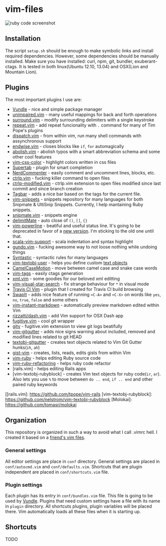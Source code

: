 vim-files
=========

![ruby code screenshot](http://i4.minus.com/iTFsSwoUoqJuI.png)

## Installation

The script `setup.sh` should be enough to make symbolic links and install required
dependencies. However, some dependencies should be manually installed. Make sure you
have installed: curl, npm, git, bundler, exuberant-ctags. It is tested in both
linux(Ubuntu 12.10, 13.04) and OSX(Lion and Mountain Lion).

## Plugins

The most important plugins I use are:

* [Vundle] - nice and simple package manager
* [unimpaired.vim] - many useful mappings for back and forth operations
* [surround.vim] - modify surrounding delimiters with a single keystroke
* [repeat.vim] - add repeat funcionality with `.` command for many of Tim Pope's
  plugins
* [dispatch.vim] - from within vim, run many shell commands with assynchronous
  support
* [endwise.vim] - closes blocks like `if`, `for` automagically
* [abolish.vim] - abolish typos with a smart abbreviation schema and some other
  cool features
* [vim-css-color] - highlight colors written in css files
* [Supertab] - plugin for smart completion
* [NerdCommenter] - easily comment and uncomment lines, blocks, etc.
* [ctrlp.vim] - fucking killer command to open files
* [ctrlp-modified.vim] - ctrlp.vim extension to open files modified since last commit
  and since branch creation
* [Tagbar] - adds a nice bar based on the tags for the current file.
* [vim-snippets] - snippets repository for many languages for both Snipmate &
  UltiSnip Snippets. Currently, I help mantaining Ruby snippets.
* [snipmate.vim] - snippets engine
* [delimitMate] - auto close of `()`, `[]`, `{}`
* [vim-powerline] - beatiful and useful status line. It's going to be deprecated
  in favor of a [new version][new powerline]. I'm sticking to the old one until that.
* [scala-vim-support] - scala indentation and syntax highlight
* [gundo.vim] - fucking awesome way to not loose nothing while undoing things
* [Syntastic] - syntactic rules for many languages
* [vim-textobj-user] - helps you define custom [text objects]
* [CamelCaseMotion] - move between camel case and snake case words
* [vim-tags] - easily ctags generation
* [xml.vim] - some goodies for our beloved xml editting
* [vim-visual-star-search] - fix strange behaviour for `*` in visual mode
* [Travis CI Vim] - plugin that I created for Travis CI build browsing
* [SwapIt] - adds nice feature of running `<C-A>` and `<C-X>` on words like `yes`,
  `no`, `true`, `false` and some others
* [vim-instant-markdown] - automatically preview markdown edited within Vim
* [rizzatti/dash.vim] - add Vim support for OSX Dash app
* [fugitive.vim] - cool git wrapper
* [gitv] - fugitive.vim extension to view git logs beatifully
* [vim-gitgutter] - adds nice signs warning about included, removed and modified lines
  related to git HEAD
* [textobj-gitgutter] - creates text objects related to Vim Git Gutter hunks(`ih`, `ah`)
* [gist-vim] - creates, lists, reads, edits gists from within Vim
* [vim-ruby] - helps editing Ruby source code
* [vim-ruby-refactoring] - helps ruby code refactor
* [rails.vim] - helps editing Rails apps
* [vim-textobj-rubyblock] - creates Vim text objects for ruby code(`ir`, `ar`). Also
  lets you use `%` to move between `do .. end`, `if .. end` and other paired ruby
  keywords

[Vundle]: https://github.com/gmarik/vundle
[unimpaired.vim]: https://github.com/gmarik/tpope/vim-unimpaired
[surround.vim]: https://github.com/gmarik/tpope/vim-surround
[repeat.vim]: https://github.com/gmarik/tpope/vim-repeat
[dispatch.vim]: https://github.com/tpope/vim-dispatch
[endwise.vim]: https://github.com/tpope/vim-endwise
[abolish.vim]: https://github.com/tpope/vim-abolish
[vim-css-color]: https://github.com/ap/vim-css-color
[Indent Guides]: https://github.com/nathanaelkane/vim-indent-guides
[Supertab]: https://github.com/ervandew/supertab
[NerdCommenter]: https://github.com/scrooloose/nerdcommenter
[ctrlp.vim]: https://github.com/kien/ctrlp.vim
[ctrlp-modified.vim]: https://github.com/jasoncodes/ctrlp-modified.vim
[Tagbar]: https://github.com/majutsushi/tagbar
[vim-snippets]: https://github.com/honza/vim-snippets
[snipmate.vim]: https://github.com/garbas/vim-snipmate
[delimitMate]: https://github.com/Raimondi/delimitMate
[vim-powerline]: https://github.com/Lokaltog/vim-powerline
[new powerline]: https://github.com/Lokaltog/powerline
[scala-vim-support]: https://github.com/rosstimson/scala-vim-support
[gundo.vim]: https://github.com/sjl/gundo.vim
[Syntastic]: https://github.com/scrooloose/syntastic
[vim-textobj-user]: https://github.com/kana/vim-textobj-user
[text objects]: http://blog.carbonfive.com/2011/10/17/vim-text-objects-the-definitive-guide
[CamelCaseMotion]: https://github.com/bkad/CamelCaseMotion
[vim-tags]: https://github.com/szw/vim-tags
[xml.vim]: https://github.com/othree/xml.vim
[vim-visual-star-search]: https://github.com/nelstrom/vim-visual-star-search
[Travis CI Vim]: https://github.com/iurifq/vim-travis-ci
[SwapIt]: https://github.com/mjbrownie/swapit
[vim-instant-markdown]: https://github.com/suan/vim-instant-markdown
[rizzatti/dash.vim]: https://github.com/rizzatti/dash.vim
[fugitive.vim]: https://github.com/tpope/vim-fugitive
[gitv]: https://github.com/gregsexton/gitv
[vim-gitgutter]: https://github.com/airblade/vim-gitgutter
[textobj-gitgutter]: https://github.com/gilligan/textobj-gitgutter
[gist-vim]: https://github.com/mattn/gist-vim
[vim-ruby]: https://github.com/vim-ruby/vim-ruby
[vim-ruby-refactoring]: https://github.com/rking/vim-ruby-refactoring
[[rails.vim]: https://github.com/tpope/vim-rails
[vim-textobj-rubyblock]: https://github.com/nelstrom/vim-textobj-rubyblock
[Molokai]: https://github.com/tomasr/molokai

## Organization

This repository is organized in such a way to avoid what I call .vimrc hell. I created
it based on a [friend's vim files](https://github.com/jvortmann/vim-files).

### General settings

All editor settings are place in `conf` directory. General settings are placed in
`conf/autocmd.vim` and `conf/defaults.vim`. Shortcuts that are plugin independent
are placed in `conf/shortcuts.vim` file.

### Plugin settings

Each plugin has its entry in `conf/bundles.vim` file. This file is going to be
used by [Vundle]. Plugins that need custom settings have a file with its name in
`plugin` directory. All shortcuts plugins, plugin variables will be placed there.
Vim automatically loads all these files when it is starting up.

## Shortcuts

TODO
